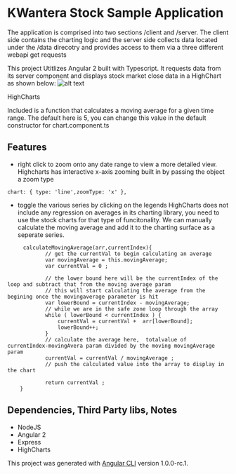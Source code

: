 # KWantera Stock Sample Application 
The application is comprised into two sections /client and /server.  The client side contains the charting logic and the server side collects data located under the /data direcotry and provides access to them via a three different webapi get requests

This project Utitlizes Angular 2 built with Typescript.  It requests data from its server component and displays stock market close data in a HighChart as shown below: 
![alt text](http://i.imgur.com/rfXQRVT.png)

HighCharts 

Included is a function that calculates a moving average for a given time range.  The default here is 5, you can change this value in the default constructor for chart.component.ts

## Features
* right click to zoom onto any date range to view a more detailed view. 
Highcharts has interactive x-axis zooming built in by passing the object a zoom type
```
chart: { type: 'line',zoomType: 'x' },
```
* toggle the various series by clicking on the legends 
HighCharts does not include any regression on averages in its charting library, you need to use the stock charts for that type of funcitonality.    We can manually calculate the moving average and add it to the charting surface as a seperate series. 
```
     calculateMovingAverage(arr,currentIndex){
            // get the currentVal to begin calculating an average 
            var movingAverage = this.movingAverage;
            var currentVal = 0 ;

            // the lower bound here will be the currentIndex of the loop and subtract that from the moving average param
            // this will start calculating the average from the begining once the movingaverage parameter is hit 
            var lowerBound = currentIndex - movingAverage;
            // while we are in the safe zone loop through the array 
            while ( lowerBound < currentIndex ) {
                currentVal = currentVal +  arr[lowerBound];
                lowerBound++;
            }
            // calculate the average here,  totalvalue of currentIndex-movingAvera param divided by the moving movingAverage param 
            currentVal = currentVal / movingAverage ; 
            // push the calculated value into the array to display in the chart 
            
            return currentVal ; 
    }
```

## Dependencies, Third Party libs, Notes 
* NodeJS
* Angular 2 
* Express
* HighCharts 


This project was generated with [Angular CLI](https://github.com/angular/angular-cli) version 1.0.0-rc.1.
